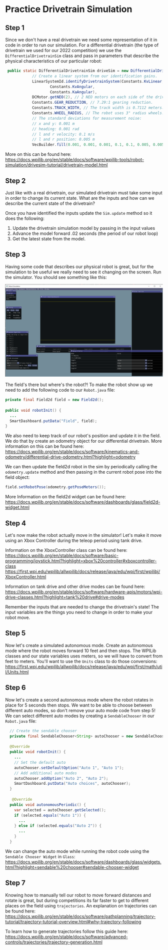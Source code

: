 # Practice Drivetrain Simulation

## Step 1

Since we don't have a real drivetrain we need some representation of it in code in order to run our simulation. For a differential drivetrain (the type of drivetrain we used for our 2022 competition) we use the `DifferentialDrivetrainSim` class and pass in parameters that describe the physical characteristics of our particular robot:

```java
 public static DifferentialDrivetrainSim driveSim = new DifferentialDrivetrainSim(
            // Create a linear system from our identification gains.
            LinearSystemId.identifyDrivetrainSystem(Constants.KvLinear, Constants.KaLinear,
                    Constants.KvAngular,
                    Constants.KaAngular),
            DCMotor.getNEO(2), // 2 NEO motors on each side of the drivetrain.
            Constants.GEAR_REDUCTION, // 7.29:1 gearing reduction.
            Constants.TRACK_WIDTH, // The track width is 0.7112 meters.
            Constants.WHEEL_RADIUS, // The robot uses 3" radius wheels.
            // The standard deviations for measurement noise:
            // x and y: 0.001 m
            // heading: 0.001 rad
            // l and r velocity: 0.1 m/s
            // l and r position: 0.005 m
            VecBuilder.fill(0.001, 0.001, 0.001, 0.1, 0.1, 0.005, 0.005));
```

More on this can be found here: https://docs.wpilib.org/en/stable/docs/software/wpilib-tools/robot-simulation/drivesim-tutorial/drivetrain-model.html

## Step 2

Just like with a real drivetrain, our simulated drivetrain must take some input in order to change its current state. What are the inputs and how can we describe the current state of the drivetrain?

Once you have identified the inputs update the `Sim.update` method so it does the following:

1. Update the drivetrain simulation model by passing in the input values
2. Advance the model forward .02 seconds (the period of our robot loop)
3. Get the latest state from the model.

## Step 3

Having some code that describes our physical robot is great, but for the simulation to be useful we really need to see it changing on the screen. Run the simulator. You should see something like this:

![](./images/sim-no-field-robot.png)

The field's there but where's the robot?! To make the robot show up we need to add the following code to our `Robot.java` file:

```java
private final Field2d field = new Field2d();

public void robotInit() {
  ...
  SmartDashboard.putData("Field", field);
}
```

We also need to keep track of our robot's position and update it in the field. We do that by create an odometry object for our differential drivetrain. More information on this can be found here: https://docs.wpilib.org/en/stable/docs/software/kinematics-and-odometry/differential-drive-odometry.html?highlight=odometry

We can then update the field2d robot in the sim by periodically calling the `odometry.update` method and then passing in the current robot pose into the field object:

```java
field.setRobotPose(odometry.getPoseMeters());
```

More Information on the field2d widget can be found here: https://docs.wpilib.org/en/stable/docs/software/dashboards/glass/field2d-widget.html

## Step 4

Let's now make the robot actually move in the simulator! Let's make it move using an Xbox Controller during the teleop period using tank drive.

Information on the XboxController class can be found here:
https://docs.wpilib.org/en/stable/docs/software/basic-programming/joystick.html?highlight=xbox%20controller#xboxcontroller-class
https://first.wpi.edu/wpilib/allwpilib/docs/release/java/edu/wpi/first/wpilibj/XboxController.html

Information on tank drive and other drive modes can be found here: https://docs.wpilib.org/en/stable/docs/software/hardware-apis/motors/wpi-drive-classes.html?highlight=tank%20drive#drive-modes

Remember the inputs that are needed to change the drivetrain's state! The input variables are the things you need to change in order to make your robot move.

## Step 5

Now let's create a simulated autonomous mode. Create an autonomous mode where the robot moves forward 10 feet and then stops. The WPILib classes and our state variables uses meters, so we will have to convert from feet to meters. You'll want to use the `Units` class to do those conversions: https://first.wpi.edu/wpilib/allwpilib/docs/release/java/edu/wpi/first/math/util/Units.html

## Step 6

Now let's create a second autonomous mode where the robot rotates in place for 5 seconds then stops. We want to be able to choose between different auto modes, so don't remove your auto mode code from step 5! We can select different auto modes by creating a `SendableChooser` in our `Robot.java` file:

```java
  // Create the sendable chooser
  private final SendableChooser<String> autoChooser = new SendableChooser<>();
  
  @Override
  public void robotInit() {
    ...
    // Set the default auto
    autoChooser.setDefaultOption("Auto 1", "Auto 1");
    // Add additional auto modes
    autoChooser.addOption("Auto 2", "Auto 2");
    SmartDashboard.putData("Auto choices", autoChooser);
  }
  
   @Override
  public void autonomousPeriodic() {
    var selected = autoChooser.getSelected();
    if (selected.equals("Auto 1")) {
      ...
    } else if (selected.equals("Auto 2")) {
      ...
    }
  }
```

We can change the auto mode while running the robot code using the `Sendable Chooser Widget` in `Glass`: https://docs.wpilib.org/en/stable/docs/software/dashboards/glass/widgets.html?highlight=sendable%20chooser#sendable-chooser-widget

## Step 7

Knowing how to manually tell our robot to move forward distances and rotate is great, but during competitions its far faster to get to different places on the field using `trajectories`. An explanation on trajectories can be found here: https://docs.wpilib.org/en/stable/docs/software/pathplanning/trajectory-tutorial/trajectory-tutorial-overview.html#why-trajectory-following

To learn how to generate trajectories follow this guide here: https://docs.wpilib.org/en/stable/docs/software/advanced-controls/trajectories/trajectory-generation.html
